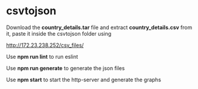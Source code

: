 # csvtojson
Download the **country_details.tar** file and extract **country_details.csv** from it, paste it inside the csvtojson folder using

http://172.23.238.252/csv_files/

Use **npm run lint** to run eslint

Use **npm run generate** to generate the json files

Use **npm start** to start the http-server and generate the graphs
